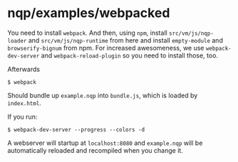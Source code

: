 nqp/examples/webpacked
======================

You need to install `webpack`. And then, using `npm`, install `src/vm/js/nqp-loader` and
`src/vm/js/nqp-runtime` from here and install `empty-module` and `browserify-bignum` from
npm.  For increased awesomeness, we use `webpack-dev-server` and
`webpack-reload-plugin` so you need to install those, too.

Afterwards

```
$ webpack
```

Should bundle up `example.nqp` into `bundle.js`, which is loaded by `index.html`.

If you run:

```
$ webpack-dev-server --progress --colors -d
```

A webserver will startup at `localhost:8080` and `example.nqp` will be
automatically reloaded and recompiled when you change it.
